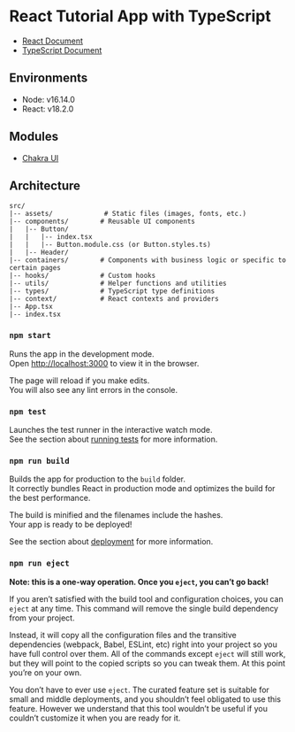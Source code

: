 # React Tutorial App with TypeScript

* [React Document](https://react.dev/)
* [TypeScript Document](https://www.typescriptlang.org/)

## Environments

- Node: v16.14.0
- React: v18.2.0

## Modules

* [Chakra UI](https://chakra-ui.com/)

## Architecture

```
src/
|-- assets/             # Static files (images, fonts, etc.)
|-- components/        # Reusable UI components
|   |-- Button/
|   |   |-- index.tsx
|   |   |-- Button.module.css (or Button.styles.ts)
|   |-- Header/
|-- containers/        # Components with business logic or specific to certain pages
|-- hooks/             # Custom hooks
|-- utils/             # Helper functions and utilities
|-- types/             # TypeScript type definitions
|-- context/           # React contexts and providers
|-- App.tsx
|-- index.tsx
```

### `npm start`

Runs the app in the development mode.\
Open [http://localhost:3000](http://localhost:3000) to view it in the browser.

The page will reload if you make edits.\
You will also see any lint errors in the console.

### `npm test`

Launches the test runner in the interactive watch mode.\
See the section about [running tests](https://facebook.github.io/create-react-app/docs/running-tests) for more information.

### `npm run build`

Builds the app for production to the `build` folder.\
It correctly bundles React in production mode and optimizes the build for the best performance.

The build is minified and the filenames include the hashes.\
Your app is ready to be deployed!

See the section about [deployment](https://facebook.github.io/create-react-app/docs/deployment) for more information.

### `npm run eject`

**Note: this is a one-way operation. Once you `eject`, you can’t go back!**

If you aren’t satisfied with the build tool and configuration choices, you can `eject` at any time. This command will remove the single build dependency from your project.

Instead, it will copy all the configuration files and the transitive dependencies (webpack, Babel, ESLint, etc) right into your project so you have full control over them. All of the commands except `eject` will still work, but they will point to the copied scripts so you can tweak them. At this point you’re on your own.

You don’t have to ever use `eject`. The curated feature set is suitable for small and middle deployments, and you shouldn’t feel obligated to use this feature. However we understand that this tool wouldn’t be useful if you couldn’t customize it when you are ready for it.